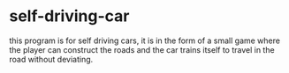 # self-driving-car
this program is for self driving cars, it is in the form of a small game where the player can construct the roads and the car trains itself to travel in the road without deviating.
